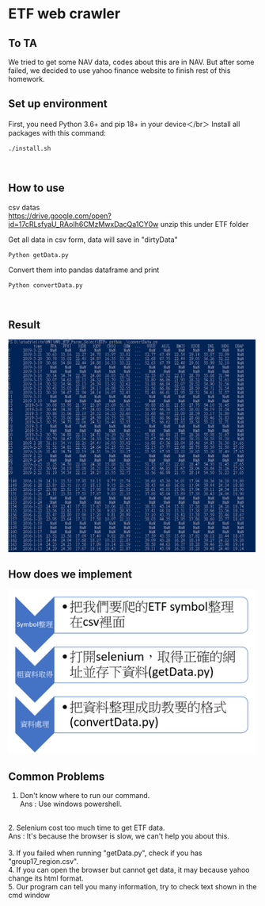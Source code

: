 # ETF web crawler

## To TA
We tried to get some NAV data, codes about this are in NAV. But after some failed, we decided to use yahoo finance website to finish rest of this homework. 

## Set up environment
First, you need Python 3.6+ and pip 18+ in your device＜/br＞
Install all packages with this command:
```
./install.sh
```
</br>

## How to use
csv datas</br>
https://drive.google.com/open?id=17cRLsfyaU_RAoIh6CMzMwxDacQa1CY0w
unzip this under ETF folder</br>

Get all data in csv form, data will save in "dirtyData"
```
Python getData.py
```

Convert them into pandas dataframe and print
```
Python convertData.py
```
</br>

## Result

<img src="https://github.com/A2Zntu/HW1_ETF_Parse_Select/blob/ETF_price/ETF/result.png" width="500">

</br>

## How does we implement

<img src="https://github.com/A2Zntu/HW1_ETF_Parse_Select/blob/ETF_price/ETF/chart.png" width="500">
</br>

## Common Problems
1. Don't know where to run our command.</br>
Ans : Use windows powershell.</br>
</br>
2. Selenium cost too much time to get ETF data.</br>
Ans : It's because the browser is slow, we can't help you about this.</br>
</br>
3. If you failed when running "getData.py", check if you has "group17_region.csv".</br>
4. If you can open the browser but cannot get data, it may because yahoo change its html format.</br>
5. Our program can tell you many information, try to check text shown in the cmd window</br>

